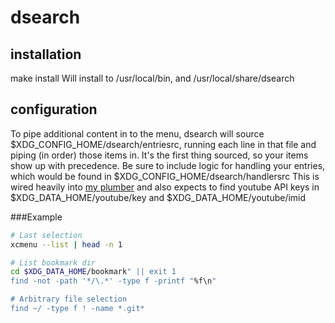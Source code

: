 # dsearch

## installation
make install
Will install to /usr/local/bin, and /usr/local/share/dsearch

## configuration
To pipe additional content in to the menu, dsearch will source $XDG_CONFIG_HOME/dsearch/entriesrc, running each line in that file and piping (in order) those items in. It's the first thing sourced, so your items show up with precedence.
Be sure to include logic for handling your entries, which would be found in $XDG_CONFIG_HOME/dsearch/handlersrc
This is wired heavily into [my plumber](https://github.com/halfwit/plumber) and also expects to find youtube API keys in $XDG_DATA_HOME/youtube/key and $XDG_DATA_HOME/youtube/imid

###Example 

```sh
# Last selection
xcmenu --list | head -n 1

# List bookmark dir
cd $XDG_DATA_HOME/bookmark" || exit 1
find -not -path '*/\.*' -type f -printf "%f\n" 

# Arbitrary file selection
find ~/ -type f ! -name *.git*
```
